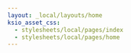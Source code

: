 ```yaml
---
layout: _local/layouts/home
ksio_asset_css:
  - stylesheets/local/pages/index
  - stylesheets/local/pages/home
---
```

